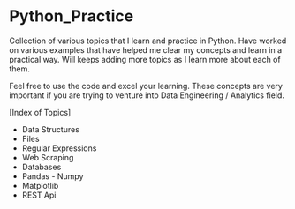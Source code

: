 # Python_Practice
Collection of various topics that I learn and practice in Python. 
Have worked on various examples that have helped me clear my concepts and learn in a practical way. 
Will keeps adding more topics as I learn more about each of them. 

Feel free to use the code and excel your learning. These concepts are very important if you are trying to venture into Data Engineering / Analytics field. 

[Index of Topics] 
 * Data Structures
 * Files
 * Regular Expressions
 * Web Scraping
 * Databases
 * Pandas - Numpy
 * Matplotlib
 * REST Api
